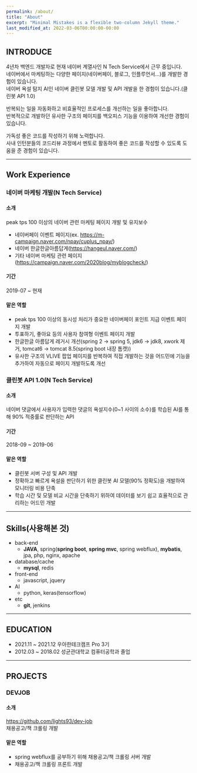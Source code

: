 ```yaml
---
permalink: /about/
title: "About"
excerpt: "Minimal Mistakes is a flexible two-column Jekyll theme."
last_modified_at: 2022-03-06T00:00:00-00:00
---
```

## INTRODUCE

4년차 백엔드 개발자로 현재 네이버 계열사인 N Tech Service에서 근무 중입니다.   
네이버에서 마케팅하는 다양한 페이지(네이버페이, 블로그, 인플루언서...)를 개발한 경험이 있습니다.   
네이버 욕설 탐지 AI인 네이버 클린봇 모델 개발 및 API 개발을 한 경험이 있습니다.(클린봇 API 1.0)

반복되는 일을 자동화하고 비효율적인 프로세스를 개선하는 일을 좋아합니다.   
반복적으로 개발하던 유사한 구조의 페이지를 백오피스 기능을 이용하여 개선한 경험이 있습니다.

가독성 좋은 코드를 작성하기 위해 노력합니다.   
사내 인턴분들의 코드리뷰 과정에서 멘토로 활동하여 좋은 코드를 작성할 수 있도록 도움을 준 경험이 있습니다.

---

## Work Experience

### 네이버 마케팅 개발(N Tech Service)

#### 소개
peak tps 100 이상의 네이버 관련 마케팅 페이지 개발 및 유지보수

- 네이버페이 이벤트 페이지(ex. https://m-campaign.naver.com/npay/cuplus_npay/)
- 네이버 한글한글아름답게(https://hangeul.naver.com/)
- 기타 네이버 마케팅 관련 페이지(https://campaign.naver.com/2020blog/myblogcheck/)

#### 기간 

2019-07 ~ 현재

#### 맡은 역할
- peak tps 100 이상의 동시성 처리가 중요한 네이버페이 포인트 지급 이벤트 페이지 개발
- 투표하기, 좋아요 등의 사용자 참여형 이벤트 페이지 개발
- 한글한글 아름답게 레거시 개선(spring 2 -> spring 5, jdk6 -> jdk8, xwork 제거, tomcat6 -> tomcat 8.5(spring boot 내장 톰캣))
- 유사한 구조의 VLIVE 팝업 페이지를 반복하여 직접 개발하는 것을 어드민에 기능을 추가하여 자동으로 페이지 개발하도록 개선
   

### 클린봇 API 1.0(N Tech Service)

#### 소개

네이버 댓글에서 사용자가 입력한 댓글의 욕설지수(0~1 사이의 소수)를 학습된 AI를 통해 90% 적중률로 판단하는 API

#### 기간 

2018-09 ~ 2019-06

#### 맡은 역할
- 클린봇 서버 구성 및 API 개발
- 정확하고 빠르게 욕설을 판단하기 위한 클린봇 AI 모델(90% 정확도)을 개발하여 모니터링 비용 단축
- 학습 시간 및 모델 비교 시간을 단축하기 위하여 데이터를 보기 쉽고 효율적으로 관리하는 어드민 개발

---

## Skills(사용해본 것)

- back-end
  - **JAVA**, spring(**spring boot**, **spring mvc**, spring webflux), **mybatis**, jpa, php, nginx, apache
- database/cache
  - **mysql**, redis
- front-end
  - javascript, jquery
- AI
  - python, keras(tensorflow)
- etc
  - **git**, jenkins

---

## EDUCATION
- 2021.11 ~ 2021.12 우아한테크캠프 Pro 3기
- 2012.03 ~ 2018.02 성균관대학교 컴퓨터공학과 졸업

---

## PROJECTS

### DEVJOB

#### 소개
https://github.com/lights93/dev-job   
채용공고/책 크롤링 개발


#### 맡은 역할

- spring webflux를 공부하기 위해 채용공고/책 크롤링 서버 개발
- 채용공고/책 크롤링 프론트 개발
